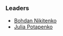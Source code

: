 ### Leaders

* [Bohdan Nikitenko](mailto:bohdan.nikitenko@owasp.org)
* [Julia Potapenko](mailto:julia.potapenko@owasp.org)
